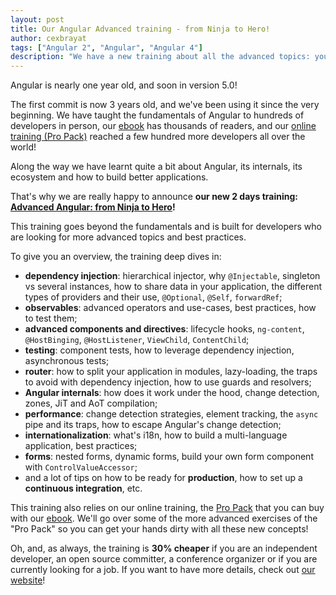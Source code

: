 ```yaml
---
layout: post
title: Our Angular Advanced training - from Ninja to Hero!
author: cexbrayat
tags: ["Angular 2", "Angular", "Angular 4"]
description: "We have a new training about all the advanced topics: you are going to love it!"
---
```


Angular is nearly one year old, and soon in version 5.0!

The first commit is now 3 years old, and we've been using it since the very beginning.
We have taught the fundamentals of Angular to hundreds of developers in person,
our [ebook](https://books.ninja-squad.com/angular) has thousands of readers,
and our [online training (Pro Pack)](https://angular-exercises.ninja-squad.com/)
reached a few hundred more developers all over the world!

Along the way we have learnt quite a bit about Angular,
its internals, its ecosystem and how to build better applications.

That's why we are really happy to announce **our new 2 days training:
[Advanced Angular: from Ninja to Hero](http://ninja-squad.com/formations/formation-angular-advanced)!**

This training goes beyond the fundamentals
and is built for developers who are looking for more advanced topics and best practices.

To give you an overview, the training deep dives in:
- **dependency injection**: hierarchical injector, why `@Injectable`, singleton vs several instances, how to share data in your application, the different types of providers and their use, `@Optional`, `@Self`, `forwardRef`;
- **observables**: advanced operators and use-cases, best practices, how to test them;
- **advanced components and directives**: lifecycle hooks, `ng-content`, `@HostBinging`, `@HostListener`, `ViewChild`, `ContentChild`;
- **testing**: component tests, how to leverage dependency injection, asynchronous tests;
- **router**: how to split your application in modules, lazy-loading, the traps to avoid with dependency injection, how to use guards and resolvers;
- **Angular internals**: how does it work under the hood, change detection, zones, JiT and AoT compilation;
- **performance**: change detection strategies, element tracking, the `async` pipe and its traps, how to escape Angular's change detection;
- **internationalization**: what's i18n, how to build a multi-language application, best practices;
- **forms**: nested forms, dynamic forms, build your own form component with `ControlValueAccessor`;
- and a lot of tips on how to be ready for **production**, how to set up a **continuous integration**, etc.

This training also relies on our online training,
the [Pro Pack](https://angular-exercises.ninja-squad.com/)
that you can buy with our [ebook](https://books.ninja-squad.com/angular).
We'll go over some of the more advanced exercises of the "Pro Pack"
so you can get your hands dirty with all these new concepts!

Oh, and, as always, the training is **30% cheaper** if you are an independent developer, an open source committer, a conference organizer or if you are currently looking for a job.
If you want to have more details, check out [our website](http://ninja-squad.com/formations)!
